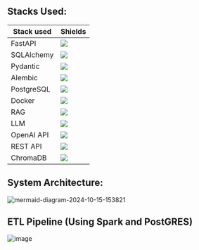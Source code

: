 ## Stacks Used: 
| Stack used | Shields |
|------------|----------|
| FastAPI | <img src="https://img.shields.io/badge/FastAPI-009688?style=for-the-badge&logo=FastAPI&logoColor=white" /> |
| SQLAlchemy | <img src="https://img.shields.io/badge/SQLAlchemy-323232?style=for-the-badge&logo=SQLAlchemy&logoColor=white" /> |
| Pydantic | <img src="https://img.shields.io/badge/Pydantic-3776AB?style=for-the-badge&logo=Pydantic&logoColor=white" /> |
| Alembic | <img src="https://img.shields.io/badge/Alembic-00758F?style=for-the-badge&logo=Alembic&logoColor=white" /> |
| PostgreSQL | <img src="https://img.shields.io/badge/PostgreSQL-336791?style=for-the-badge&logo=PostgreSQL&logoColor=white" /> |
| Docker | <img src="https://img.shields.io/badge/Docker-2496ED?style=for-the-badge&logo=Docker&logoColor=white" /> |
| RAG | <img src="https://img.shields.io/badge/RAG-FF4500?style=for-the-badge&logo=RAG&logoColor=white" /> |
| LLM | <img src="https://img.shields.io/badge/LLM-FF4500?style=for-the-badge&logo=LLM&logoColor=white" /> |
| OpenAI API | <img src="https://img.shields.io/badge/OpenAI_API-412991?style=for-the-badge&logo=OpenAI&logoColor=white" /> |
| REST API | <img src="https://img.shields.io/badge/REST_API-FF6F00?style=for-the-badge&logo=RESTAPI&logoColor=white" /> |
| ChromaDB | <img src="https://img.shields.io/badge/ChromaDB-FF4500?style=for-the-badge&logo=ChromaDB&logoColor=white" /> |

## System Architecture:

![mermaid-diagram-2024-10-15-153821](https://github.com/user-attachments/assets/a7f9ffef-47a3-48d8-a004-eee749a48a02)

## ETL Pipeline (Using Spark and PostGRES)
![image](https://github.com/user-attachments/assets/ce0d7497-884c-4cae-861a-753fb9716255)


